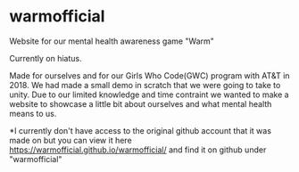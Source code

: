 # warmofficial
Website for our mental health awareness game "Warm"

Currently on hiatus.

Made for ourselves and for our Girls Who Code(GWC) program with AT&T in 2018.
We had made a small demo in scratch that we were going to take to unity. Due to our limited knowledge
and time contraint we wanted to make a website to showcase a little bit about ourselves and what mental health 
means to us. 

*I currently don't have access to the original github account that it was made on but you can view
it here https://warmofficial.github.io/warmofficial/ and find it on github under "warmofficial"
